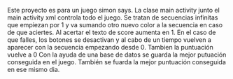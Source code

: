 Este proyecto es  para un juego simon says.
La clase main activity junto el main activity xml controla todo el juego. 
Se tratan de secuencias infinitas que empiezan por 1 y va sumando otro nuevo color a la secuencia en caso de que aciertes. Al acertar el texto de score aumenta en 1.
En el caso de que falles, los botones se desactivan y al cabo de un tiempo vuelven a aparecer con la secuencia empezando desde 0. Tambien la puntuación vuelve a 0
Con la ayuda de una base de datos se guarda la mejor putuación conseguida en el juego. También se fuarda la mejor puntuación conseguida en ese mismo dia.
